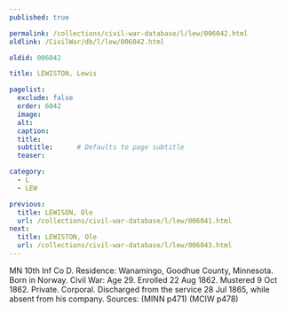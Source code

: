 ```yaml
---
published: true

permalink: /collections/civil-war-database/l/lew/006042.html
oldlink: /CivilWar/db/l/lew/006042.html

oldid: 006042

title: LEWISTON, Lewis

pagelist:
  exclude: false
  order: 6042
  image: 
  alt:
  caption:
  title:
  subtitle:      # Defaults to page subtitle
  teaser:

category: 
  - L 
  - LEW

previous:
  title: LEWISON, Ole
  url: /collections/civil-war-database/l/lew/006041.html  
next:
  title: LEWISTON, Ole
  url: /collections/civil-war-database/l/lew/006043.html   
---
```

MN 10th Inf Co D. Residence: Wanamingo, Goodhue County, Minnesota. Born in Norway. Civil War: Age 29. Enrolled 22 Aug 1862. Mustered 9 Oct 1862. Private. Corporal. Discharged from the service 28 Jul 1865, while absent from his company. Sources: (MINN p471) (MCIW p478)